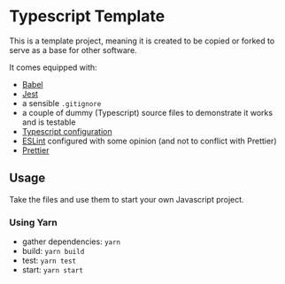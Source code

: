 # Typescript Template

This is a template project, meaning it is created to be copied or forked to serve as a base for other software.

It comes equipped with:

- [Babel](https://babeljs.io/)
- [Jest](https://jestjs.io/)
- a sensible `.gitignore`
- a couple of dummy (Typescript) source files to demonstrate it works and is testable
- [Typescript configuration](https://www.typescriptlang.org/)
- [ESLint](https://eslint.org/) configured with some opinion (and not to conflict with Prettier)
- [Prettier](https://prettier.io/)
  
## Usage

Take the files and use them to start your own Javascript project.

### Using Yarn

- gather dependencies: `yarn`
- build: `yarn build`
- test: `yarn test`
- start: `yarn start`
